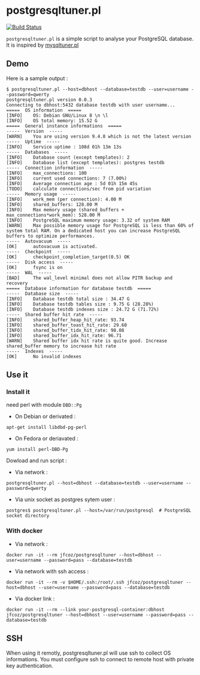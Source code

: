 # postgresqltuner.pl

[![Build Status](https://travis-ci.org/jfcoz/postgresqltuner.svg?branch=master)](https://travis-ci.org/jfcoz/postgresqltuner)

`postgresqltuner.pl` is a simple script to analyse your PostgreSQL database. It is inspired by [mysqltuner.pl](https://github.com/major/MySQLTuner-perl)

## Demo

Here is a sample output :

```
$ postgresqltuner.pl --host=dbhost --database=testdb --user=username --password=qwerty
postgresqltuner.pl version 0.0.3
Connecting to dbhost:5432 database testdb with user username...
=====  OS information  =====
[INFO]    OS: Debian GNU/Linux 8 \n \l
[INFO]    OS total memory: 15.52 G
=====  General instance informations  =====
-----  Version  -----
[WARN]    You are using version 9.4.8 which is not the latest version
-----  Uptime  -----
[INFO]    Service uptime : 108d 01h 13m 13s
-----  Databases  -----
[INFO]    Database count (except templates): 2
[INFO]    Database list (except templates): postgres testdb
-----  Connection information  -----
[INFO]    max_connections: 100
[INFO]    current used connections: 7 (7.00%)
[INFO]    Average connection age : 5d 01h 15m 45s
[TODO]    calculate connections/sec from pid variation
-----  Memory usage  -----
[INFO]    work_mem (per connection): 4.00 M
[INFO]    shared_buffers: 128.00 M
[INFO]    Max memory usage (shared_buffers + max_connections*work_mem): 528.00 M
[INFO]    PostgreSQL maximum memory usage: 3.32 of system RAM
[WARN]    Max possible memory usage for PostgreSQL is less than 60% of system total RAM. On a dedicated host you can increase PostgreSQL buffers to optimize performances.
-----  Autovacuum  -----
[OK]      autovacuum is activated.
-----  Checkpoint  -----
[OK]      checkpoint_completion_target(0.5) OK
-----  Disk access  -----
[OK]      fsync is on
-----  WAL  -----
[BAD]     The wal_level minimal does not allow PITR backup and recovery
=====  Database information for database testdb  =====
-----  Database size  -----
[INFO]    Database testdb total size : 34.47 G
[INFO]    Database testdb tables size : 9.75 G (28.28%)
[INFO]    Database testdb indexes size : 24.72 G (71.72%)
-----  Shared buffer hit rate  -----
[INFO]    shared_buffer_heap_hit_rate: 93.74
[INFO]    shared_buffer_toast_hit_rate: 29.60
[INFO]    shared_buffer_tidx_hit_rate: 98.08
[INFO]    shared_buffer_idx_hit_rate: 96.71
[WARN]    Shared buffer idx hit rate is quite good. Increase shared_buffer memory to increase hit rate
-----  Indexes  -----
[OK]      No invalid indexes

```

## Use it

### Install it

need perl with module `DBD::Pg`

- On Debian or derivated :
```
apt-get install libdbd-pg-perl
```
- On Fedora or deriavated :
```
yum install perl-DBD-Pg
```

Dowload and run script :
- Via network :
```
postgresqltuner.pl --host=dbhost --database=testdb --user=username --password=qwerty
```
- Via unix socket as postgres sytem user :
```
postgres$ postgresqltuner.pl --host=/var/run/postgresql  # PostgreSQL socket directory
```

### With docker

 - Via network :
```
docker run -it --rm jfcoz/postgresqltuner --host=dbhost --user=username --password=pass --database=testdb
```
 - Via network with ssh access :
```
docker run -it --rm -v $HOME/.ssh:/root/.ssh jfcoz/postgresqltuner --host=dbhost --user=username --password=pass --database=testdb
```
 - Via docker link :
```
docker run -it --rm --link your-postgresql-container:dbhost jfcoz/postgresqltuner --host=dbhost --user=username --password=pass --database=testdb
```

## SSH

When using it remotly, postgresqltuner.pl will use ssh to collect OS informations. You must configure ssh to connect to remote host with private key authentication.

